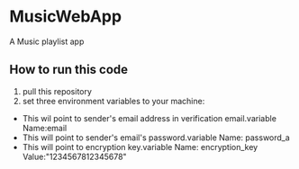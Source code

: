 # MusicWebApp
A Music playlist app

## How to run this code
1. pull this repository
2. set three environment variables to your machine:
- This wil point to sender's email address in verification email.variable Name:email
- This will point to sender's email's password.variable Name: password_a
- This will point to encryption key.variable Name: encryption_key     Value:"1234567812345678"
